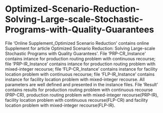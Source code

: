 # Optimized-Scenario-Reduction-Solving-Large-scale-Stochastic-Programs-with-Quality-Guarantees
File ‘Online Supplement_Optimized Scenario Reduction' contains online Supplement for article Optimized Scenario Reduction: Solving Large-scale Stochastic Programs with Quality Guarantees'. File ‘PRP-CR_Instance’ contains intance for production routing problem with continuous recourse; file ‘PRP-IR_Instance’ contains intance for  production routing problem with mixed-integer recourse; file ‘FLP-CR_Instance’ contains instance for facility location problem with continuous recourse; file ‘FLP-IR_Instance’ contains instance for facility location problem with mixed-integer recourse. All parameters are well defined and presented in the instance files. File ‘Result' contains results for production routing problem with continuous recourse (PRP-CR), production routing problem with mixed-integer recourse(PRP-IR), facility location problem with continuous recourse(FLP-CR) and facility location problem with mixed-integer recourse(FLP-IR). 
